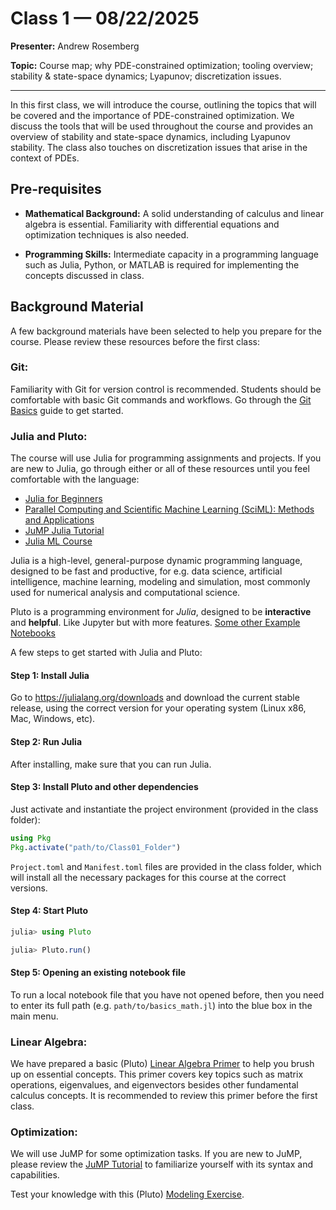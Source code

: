 # Class 1 — 08/22/2025

**Presenter:** Andrew Rosemberg

**Topic:** Course map; why PDE-constrained optimization; tooling overview; stability & state-space dynamics; Lyapunov; discretization issues.

---

In this first class, we will introduce the course, outlining the topics that will be covered and the importance of PDE-constrained optimization. We discuss the tools that will be used throughout the course and provides an overview of stability and state-space dynamics, including Lyapunov stability. The class also touches on discretization issues that arise in the context of PDEs.

## Pre-requisites

- **Mathematical Background:** A solid understanding of calculus and linear algebra is essential. Familiarity with differential equations and optimization techniques is also needed.

- **Programming Skills:** Intermediate capacity in a programming language such as Julia, Python, or MATLAB is required for implementing the concepts discussed in class.

## Background Material

A few background materials have been selected to help you prepare for the course. Please review these resources before the first class:

### **Git**: 
Familiarity with Git for version control is recommended. Students should be comfortable with basic Git commands and workflows. Go through the [Git Basics](./background_materials/git_adventure_guide.md) guide to get started.

### **Julia and Pluto**: 
The course will use Julia for programming assignments and projects. If you are new to Julia, go through either or all of these resources until you feel comfortable with the language:

- [Julia for Beginners](https://juliaacademy.com/p/julia-for-beginners)
- [Parallel Computing and Scientific Machine Learning (SciML): Methods and Applications](https://book.sciml.ai/)
- [JuMP Julia Tutorial](https://jump.dev/JuMP.jl/stable/tutorials/getting_started/getting_started_with_julia/)
- [Julia ML Course](https://adrianhill.de/julia-ml-course/)

Julia is a high-level, general-purpose dynamic programming language, designed to be fast and productive, for e.g. data science, artificial intelligence, machine learning, modeling and simulation, most commonly used for numerical analysis and computational science.

Pluto is a programming environment for _Julia_, designed to be **interactive** and **helpful**. Like Jupyter but with more features. [Some other Example Notebooks](https://featured.plutojl.org/)

A few steps to get started with Julia and Pluto:

#### Step 1: Install Julia 

Go to https://julialang.org/downloads and download the current stable release, using the correct version for your operating system (Linux x86, Mac, Windows, etc).

#### Step 2: Run Julia

After installing, make sure that you can run Julia.

#### Step 3: Install Pluto and other dependencies

Just activate and instantiate the project environment (provided in the class folder):

```julia
using Pkg
Pkg.activate("path/to/Class01_Folder")
```

`Project.toml` and `Manifest.toml` files are provided in the class folder, which will install all the necessary packages for this course at the correct versions.

#### Step 4: Start Pluto

```julia
julia> using Pluto

julia> Pluto.run()
```

#### Step 5: Opening an existing notebook file

To run a local notebook file that you have not opened before, then you need to enter its full path (e.g. `path/to/basics_math.jl`) into the blue box in the main menu.

### **Linear Algebra**: 
We have prepared a basic (Pluto) [Linear Algebra Primer](./background_materials/basics_math.jl) to help you brush up on essential concepts. This primer covers key topics such as matrix operations, eigenvalues, and eigenvectors besides other fundamental calculus concepts. It is recommended to review this primer before the first class.

### **Optimization**:
We will use JuMP for some optimization tasks. If you are new to JuMP, please review the [JuMP Tutorial](https://jump.dev/JuMP.jl/stable/tutorials/getting_started/getting_started_with_JuMP/) to familiarize yourself with its syntax and capabilities.

Test your knowledge with this (Pluto) [Modeling Exercise](./background_materials/optimization_homework.jl).

